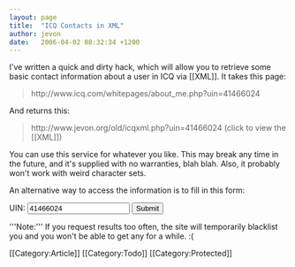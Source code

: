 ```yaml
---
layout: page
title:  "ICQ Contacts in XML"
author: jevon
date:   2006-04-02 08:32:34 +1200
---
```


I've written a quick and dirty hack, which will allow you to retrieve some basic contact information about a user in ICQ via [[XML]]. It takes this page:
<blockquote>http://www.icq.com/whitepages/about_me.php?uin=41466024</blockquote>
And returns this:
<blockquote>http://www.jevon.org/old/icqxml.php?uin=41466024 (click to view the [[XML]])</blockquote>
You can use this service for whatever you like. This may break any time in the future, and it's supplied with no warranties, blah blah. Also, it probably won't work with weird character sets.

An alternative way to access the information is to fill in this form:
<form class="siteForm" action="/old/icqxml.php" method="get">UIN: <input type="text" name="uin" value="41466024" size="20">
<input type="submit"></form>
'''Note:''' If you request results too often, the site will temporarily blacklist you and you won't be able to get any for a while. :(

[[Category:Article]]
[[Category:Todo]]
[[Category:Protected]]